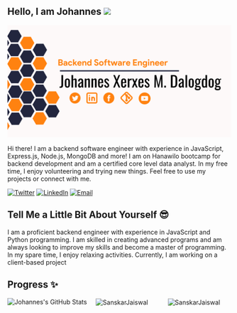 ## Hello, I am Johannes <img src="https://media.giphy.com/media/hvRJCLFzcasrR4ia7z/giphy.gif" width="35">

![](https://raw.githubusercontent.com/johannes-xerxes-sz/johannes-xerxes-sz/main/banner.png)

Hi there! I am a backend software engineer with experience in JavaScript, Express.js, Node.js, MongoDB and more! I am on Hanawilo bootcamp for backend development and am a certified core level data analyst. In my free time, I enjoy volunteering and trying new things. Feel free to use my projects or connect with me.

<div align="left">
  <a href="https://twitter.com/Johannes_Xerxes" target="_blank"><img src="https://img.shields.io/twitter/follow/Johannes_Xerxes?logo=twitter&style=for-the-badge" alt="Twitter" /></a> 
    <a href="https://www.linkedin.com/in/johannes-xerxes-dalogdog"><img src="https://img.shields.io/badge/Connect-Johannes Xerxes Dalogdog-informational?style=for-the-badge&logo=linkedin" alt="LinkedIn" /></a>
    <a href="mailto:johannes.dalogdog@supportzebra.com"><img src="https://img.shields.io/badge/Email-johannes.dalogdog%40supportzebra.com-orange?style=for-the-badge&logo=Email" alt="Email" /></a>
</div>

## Tell Me a Little Bit About Yourself :sunglasses:

I am a proficient backend engineer with experience in JavaScript and Python programming. I am skilled in creating advanced programs and am always looking to improve my skills and become a master of programming. In my spare time, I enjoy relaxing activities. Currently, I am working on a client-based project

## Progress ✨
<div style="display: flex; flex-direction: row; align-items: center;">
  <div style="margin-right: 20px;">
    <img src="https://github-readme-stats.vercel.app/api?username=johannes-xerxes-sz&show_icons=true&hide_border=true&count_private=true&theme=codeSTACKr" alt="Johannes's GitHub Stats">
  </div>
  <div style="margin-right: 20px;">
    <img align="center" src="https://github-readme-streak-stats.herokuapp.com/?user=johannes-xerxes-sz&count_private=true&theme=codeSTACKr" alt="SanskarJaiswal" />
  </div>
  <div style="margin: 0 auto;">
    <img align="center" width=500 src="https://github-readme-stats.vercel.app/api/top-langs/?username=johannes-xerxes-sz&count_private=true&theme=codeSTACKr" alt="SanskarJaiswal" />
  </div>
</div>

